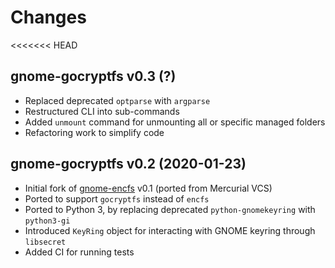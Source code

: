 # Changes

<<<<<<< HEAD
## gnome-gocryptfs v0.3 (?)

* Replaced deprecated `optparse` with `argparse`
* Restructured CLI into sub-commands
* Added `unmount` command for unmounting all or specific managed folders
* Refactoring work to simplify code

## gnome-gocryptfs v0.2 (2020-01-23)

* Initial fork of [gnome-encfs][gef] v0.1 (ported from Mercurial VCS)
* Ported to support `gocryptfs` instead of `encfs`
* Ported to Python 3, by replacing deprecated `python-gnomekeyring` with `python3-gi`
* Introduced `KeyRing` object for interacting with GNOME keyring through `libsecret`
* Added CI for running tests

[gef]: https://hg.sr.ht/~obensonne/gnome-encfs

